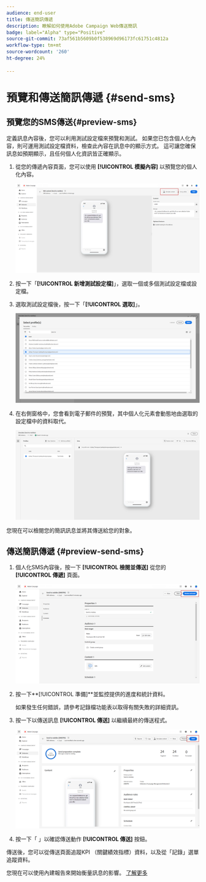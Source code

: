 ```yaml
---
audience: end-user
title: 傳送簡訊傳遞
description: 瞭解如何使用Adobe Campaign Web傳送簡訊
badge: label="Alpha" type="Positive"
source-git-commit: 73af561b5609b0f538969d96173fc61751c4812a
workflow-type: tm+mt
source-wordcount: '260'
ht-degree: 24%

---
```


# 預覽和傳送簡訊傳遞 {#send-sms}

## 預覽您的SMS傳送{#preview-sms}

定義訊息內容後，您可以利用測試設定檔來預覽和測試。 如果您已包含個人化內容，則可運用測試設定檔資料，檢查此內容在訊息中的顯示方式。 這可讓您確保訊息如預期顯示，且任何個人化資訊皆正確顯示。

1. 從您的傳遞內容頁面，您可以使用 **[!UICONTROL 模擬內容]** 以預覽您的個人化內容。

   ![](assets/sms_send_1.png)

1. 按一下「**[!UICONTROL 新增測試設定檔]**」，選取一個或多個測試設定檔或設定檔。

1. 選取測試設定檔後，按一下「**[!UICONTROL 選取]**」。

   ![](assets/sms_send_2.png)

1. 在右側窗格中，您會看到電子郵件的預覽，其中個人化元素會動態地由選取的設定檔中的資料取代。

   ![](assets/sms_send_3.png)

您現在可以檢閱您的簡訊訊息並將其傳送給您的對象。

## 傳送簡訊傳遞 {#preview-send-sms}

1. 個人化SMS內容後，按一下 **[!UICONTROL 檢閱並傳送]** 從您的 **[!UICONTROL 傳遞]** 頁面。

   ![](assets/sms_send_4.png)

1. 按一下**[!UICONTROL 準備]**並監控提供的進度和統計資料。

   如果發生任何錯誤，請參考記錄檔功能表以取得有關失敗的詳細資訊。

1. 按一下以傳送訊息 **[!UICONTROL 傳送]** 以繼續最終的傳送程式。

   ![](assets/sms_send_5.png)

1. 按一下「 」以確認傳送動作 **[!UICONTROL 傳送]** 按鈕。

傳送後，您可以從傳送頁面追蹤KPI （關鍵績效指標）資料，以及從「記錄」選單追蹤資料。

您現在可以使用內建報告來開始衡量訊息的影響。 [了解更多](../reporting/sms-report.md)




